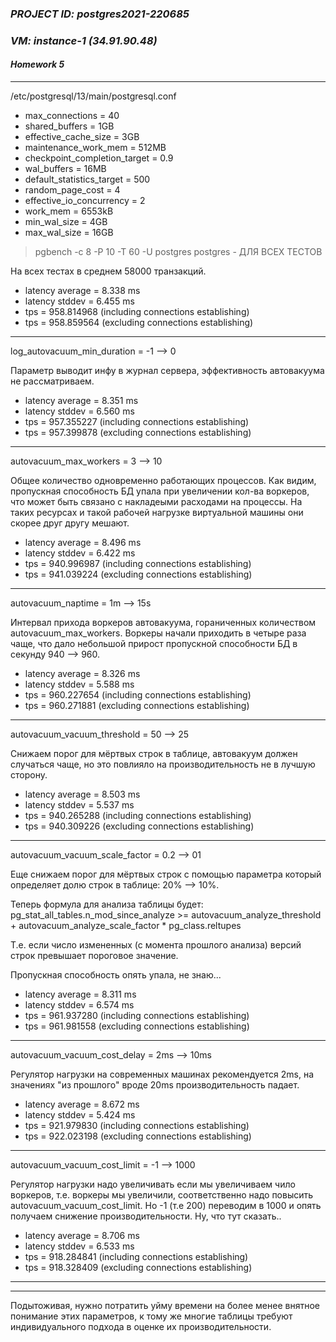 ### *PROJECT ID: postgres2021-220685*
### *VM: instance-1 (34.91.90.48)*
#### *Homework 5*
---
/etc/postgresql/13/main/postgresql.conf

- max_connections = 40
- shared_buffers = 1GB
- effective_cache_size = 3GB
- maintenance_work_mem = 512MB
- checkpoint_completion_target = 0.9
- wal_buffers = 16MB
- default_statistics_target = 500
- random_page_cost = 4
- effective_io_concurrency = 2
- work_mem = 6553kB
- min_wal_size = 4GB
- max_wal_size = 16GB

>pgbench -c 8 -P 10 -T 60 -U postgres postgres - ДЛЯ ВСЕХ ТЕСТОВ

На всех тестах в среднем 58000 транзакций.

- latency average = 8.338 ms
- latency stddev = 6.455 ms
- tps = 958.814968 (including connections establishing)
- tps = 958.859564 (excluding connections establishing)

---
log_autovacuum_min_duration = -1 --> 0

Параметр выводит инфу в журнал сервера, эффективность автовакуума не рассматриваем.

- latency average = 8.351 ms
- latency stddev = 6.560 ms
- tps = 957.355227 (including connections establishing)
- tps = 957.399878 (excluding connections establishing)

---
autovacuum_max_workers = 3 --> 10

Общее количество одновременно работающих процессов. Как видим, пропускная способность БД упала при увеличении кол-ва воркеров, 
что может быть связано с накладеыми расходами на процессы. 
На таких ресурсах и такой рабочей нагрузке виртуальной машины они скорее друг другу мешают.

- latency average = 8.496 ms
- latency stddev = 6.422 ms
- tps = 940.996987 (including connections establishing)
- tps = 941.039224 (excluding connections establishing)

--- 
autovacuum_naptime = 1m --> 15s

Интервал прихода воркеров автовакуума, гораниченных количеством autovacuum_max_workers.
Воркеры начали приходить в четыре раза чаще, что дало небольшой прирост пропускной способности БД в секунду 940 --> 960.

- latency average = 8.326 ms
- latency stddev = 5.588 ms
- tps = 960.227654 (including connections establishing)
- tps = 960.271881 (excluding connections establishing)

---
autovacuum_vacuum_threshold = 50 --> 25

Снижаем порог для мёртвых строк в таблице, автовакуум должен случаться чаще, но это повлияло на производительность не в лучшую сторону.

- latency average = 8.503 ms
- latency stddev = 5.537 ms
- tps = 940.265288 (including connections establishing)
- tps = 940.309226 (excluding connections establishing)

---
autovacuum_vacuum_scale_factor = 0.2 --> 01

Еще снижаем порог для мёртвых строк с помощью параметра который определяет долю строк в таблице: 20% --> 10%.

Теперь формула для анализа таблицы будет: pg_stat_all_tables.n_mod_since_analyze >= autovacuum_analyze_threshold + autovacuum_analyze_scale_factor * pg_class.reltupes

Т.е. если число измененных (с момента прошлого анализа) версий строк превышает пороговое значение.

Пропускная способность опять упала, не знаю...

- latency average = 8.311 ms
- latency stddev = 6.574 ms
- tps = 961.937280 (including connections establishing)
- tps = 961.981558 (excluding connections establishing)

---
autovacuum_vacuum_cost_delay = 2ms --> 10ms

Регулятор нагрузки на современных машинах рекомендуется 2ms, на значениях "из прошлого" вроде 20ms производительность падает.

- latency average = 8.672 ms
- latency stddev = 5.424 ms
- tps = 921.979830 (including connections establishing)
- tps = 922.023198 (excluding connections establishing)

---
autovacuum_vacuum_cost_limit = -1 --> 1000

Регулятор нагрузки надо увеличивать если мы увеличиваем чило воркеров, т.е. воркеры мы увеличили, соответственно надо повысить autovacuum_vacuum_cost_limit.
Но -1 (т.е 200) переводим в 1000 и опять получаем снижение производительности. Ну, что тут сказать..

- latency average = 8.706 ms
- latency stddev = 6.533 ms
- tps = 918.284841 (including connections establishing)
- tps = 918.328409 (excluding connections establishing)

---
---

Подытоживая, нужно потратить уйму времени на более менее внятное понимание этих параметров, к тому же многие таблицы требуют индивидуального подхода в оценке их производительности.
